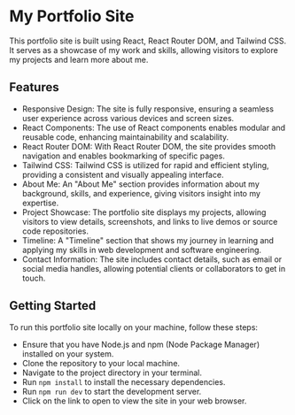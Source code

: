 # My Portfolio Site
This portfolio site is built using React, React Router DOM, and Tailwind CSS. It serves as a showcase of my work and skills, allowing visitors to explore my projects and learn more about me.

## Features
- Responsive Design: The site is fully responsive, ensuring a seamless user experience across various devices and screen sizes.
- React Components: The use of React components enables modular and reusable code, enhancing maintainability and scalability.
- React Router DOM: With React Router DOM, the site provides smooth navigation and enables bookmarking of specific pages.
- Tailwind CSS: Tailwind CSS is utilized for rapid and efficient styling, providing a consistent and visually appealing interface.
- About Me: An "About Me" section provides information about my background, skills, and experience, giving visitors insight into my expertise.
- Project Showcase: The portfolio site displays my projects, allowing visitors to view details, screenshots, and links to live demos or source code repositories.
- Timeline: A "Timeline" section that shows my journey in learning and applying my skills in web development and software engineering.
- Contact Information: The site includes contact details, such as email or social media handles, allowing potential clients or collaborators to get in touch.

## Getting Started
To run this portfolio site locally on your machine, follow these steps:
- Ensure that you have Node.js and npm (Node Package Manager) installed on your system.
- Clone the repository to your local machine.
- Navigate to the project directory in your terminal.
- Run ```npm install``` to install the necessary dependencies.
- Run ```npm run dev``` to start the development server.
- Click on the link to open to view the site in your web browser.
